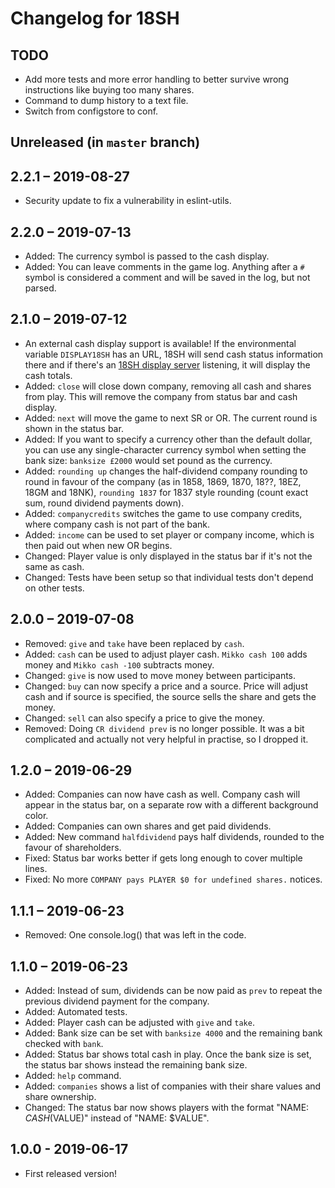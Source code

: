 # Changelog for 18SH

## TODO
- Add more tests and more error handling to better survive wrong instructions
like buying too many shares.
- Command to dump history to a text file.
- Switch from configstore to conf.

## Unreleased (in `master` branch)

## 2.2.1 – 2019-08-27
- Security update to fix a vulnerability in eslint-utils.

## 2.2.0 – 2019-07-13
- Added: The currency symbol is passed to the cash display.
- Added: You can leave comments in the game log. Anything after a `#` symbol is
considered a comment and will be saved in the log, but not parsed.

## 2.1.0 – 2019-07-12
- An external cash display support is available! If the environmental variable
`DISPLAY18SH` has an URL, 18SH will send cash status information there and if
there's an [18SH display server](https://github.com/msaari/18sh-display)
listening, it will display the cash totals.
- Added: `close` will close down company, removing all cash and shares from
play. This will remove the company from status bar and cash display.
- Added: `next` will move the game to next SR or OR. The current round is shown
in the status bar.
- Added: If you want to specify a currency other than the default dollar, you
can use any single-character currency symbol when setting the bank size:
`banksize £2000` would set pound as the currency.
- Added: `rounding up` changes the half-dividend company rounding to round in
favour of the company (as in 1858, 1869, 1870, 18??, 18EZ, 18GM and 18NK),
`rounding 1837` for 1837 style rounding (count exact sum, round dividend
payments down).
- Added: `companycredits` switches the game to use company credits, where company
cash is not part of the bank.
- Added: `income` can be used to set player or company income, which is then
paid out when new OR begins.
- Changed: Player value is only displayed in the status bar if it's not the
same as cash.
- Changed: Tests have been setup so that individual tests don't depend on other
tests.

## 2.0.0 – 2019-07-08
- Removed: `give` and `take` have been replaced by `cash`.
- Added: `cash` can be used to adjust player cash. `Mikko cash 100` adds money
and `Mikko cash -100` subtracts money.
- Changed: `give` is now used to move money between participants.
- Changed: `buy` can now specify a price and a source. Price will adjust cash
and if source is specified, the source sells the share and gets the money.
- Changed: `sell` can also specify a price to give the money.
- Removed: Doing `CR dividend prev` is no longer possible. It was a bit
complicated and actually not very helpful in practise, so I dropped it.

## 1.2.0 – 2019-06-29
- Added: Companies can now have cash as well. Company cash will appear in the
status bar, on a separate row with a different background color.
- Added: Companies can own shares and get paid dividends.
- Added: New command `halfdividend` pays half dividends, rounded to the favour
of shareholders.
- Fixed: Status bar works better if gets long enough to cover multiple lines.
- Fixed: No more `COMPANY pays PLAYER $0 for undefined shares.` notices.

## 1.1.1 – 2019-06-23
- Removed: One console.log() that was left in the code.

## 1.1.0 – 2019-06-23
- Added: Instead of sum, dividends can be now paid as `prev` to repeat the
previous dividend payment for the company.
- Added: Automated tests.
- Added: Player cash can be adjusted with `give` and `take`.
- Added: Bank size can be set with `banksize 4000` and the remaining bank
checked with `bank`.
- Added: Status bar shows total cash in play. Once the bank size is set, the
status bar shows instead the remaining bank size.
- Added: `help` command.
- Added: `companies` shows a list of companies with their share values and
share ownership.
- Changed: The status bar now shows players with the format "NAME: $CASH
($VALUE)" instead of "NAME: $VALUE".

## 1.0.0 - 2019-06-17
- First released version!
